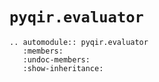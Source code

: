 # `pyqir.evaluator`

```{eval-rst}
.. automodule:: pyqir.evaluator
   :members:
   :undoc-members:
   :show-inheritance:
```
